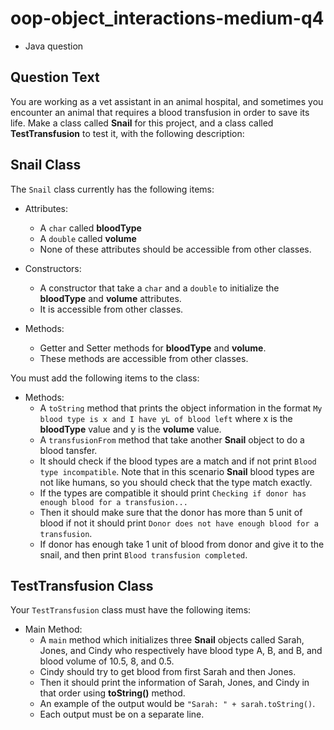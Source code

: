 # oop-object_interactions-medium-q4

- Java question

## Question Text

You are working as a vet assistant in an animal hospital, and sometimes you encounter an animal that requires a blood 
transfusion in order to save its life.  Make a class called **Snail** for this project, and a class called 
**TestTransfusion** to test it, with the following description:

## Snail Class

The `Snail` class currently has the following items:

- Attributes:
    - A `char` called **bloodType**
    - A `double` called **volume**
    - None of these attributes should be accessible from other classes.

- Constructors:
    - A constructor that take a `char` and a `double` to initialize the **bloodType** and **volume** attributes.
    - It is accessible from other classes.

- Methods:
    - Getter and Setter methods for **bloodType** and **volume**.
    - These methods are accessible from other classes.

You must add the following items to the class:

- Methods:
    - A `toString` method that prints the object information in the format
      `My blood type is x and I have yL of blood left` where x is the **bloodType** value and y is the **volume** value.
    - A `transfusionFrom` method that take another **Snail** object to do a blood tansfer.
    - It should check if the blood types are a match and if not print `Blood type incompatible`. Note that in this scenario
  **Snail** blood types are not like humans, so you should check that the type match exactly.
    - If the types are compatible it should print `Checking if donor has enough blood for a transfusion...`
    - Then it should make sure that the donor has more than 5 unit of blood if not
      it should print `Donor does not have enough blood for a transfusion`.
    - If donor has enough take 1 unit of blood from donor
      and give it to the snail, and then print `Blood transfusion completed`.

## TestTransfusion Class

Your `TestTransfusion` class must have the following items:

- Main Method:
    - A `main` method which initializes three **Snail** objects called Sarah, Jones, and Cindy who respectively have
      blood type A, B, and B, and blood volume of 10.5, 8, and 0.5.
    - Cindy should try to get blood from first Sarah and then Jones.
    - Then it should print the information of Sarah, Jones, and Cindy in that order using **toString()** method.
    - An example of the output would be `"Sarah: " + sarah.toString()`.
    - Each output must be on a separate line.